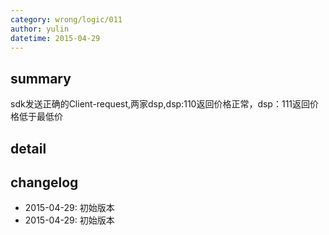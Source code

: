 ```yaml
---
category: wrong/logic/011
author: yulin 
datetime: 2015-04-29
---
```


## summary

sdk发送正确的Client-request,两家dsp,dsp:110返回价格正常，dsp：111返回价格低于最低价

## detail


## changelog

- 2015-04-29: 初始版本
- 2015-04-29: 初始版本
